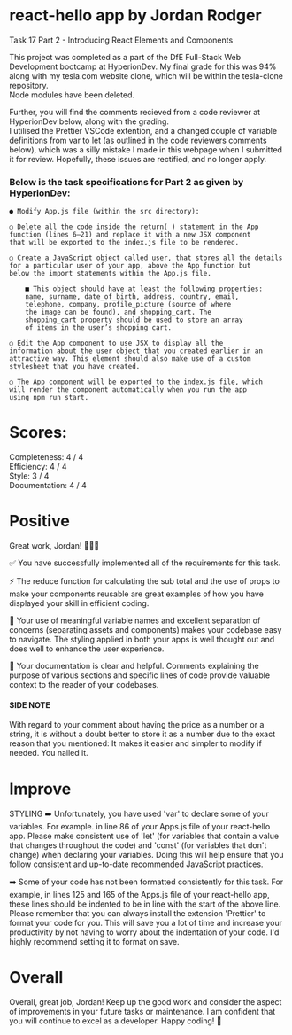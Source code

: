 # react-hello app by Jordan Rodger

Task 17 Part 2 - Introducing React Elements and Components

This project was completed as a part of the DfE Full-Stack Web Development bootcamp at HyperionDev. My final grade for this was 94% along with my tesla.com website clone, which will be within the tesla-clone repository.
<br>
Node modules have been deleted.

Further, you will find the comments recieved from a code reviewer at HyperionDev below, along with the grading.
<br>
I utilised the Prettier VSCode extention, and a changed couple of variable definitions from var to let (as outlined in the code reviewers comments below), which was a silly mistake I made in this webpage when I submitted it for review. Hopefully, these issues are rectified, and no longer apply.

<h3>Below is the task specifications for Part 2 as given by HyperionDev:</h3>

	● Modify App.js file (within the src directory):

	○ Delete all the code inside the return( ) statement in the App
	function (lines 6–21) and replace it with a new JSX component
	that will be exported to the index.js file to be rendered.
 
	○ Create a JavaScript object called user, that stores all the details
	for a particular user of your app, above the App function but
	below the import statements within the App.js file.
 
		■ This object should have at least the following properties:
		name, surname, date_of_birth, address, country, email,
		telephone, company, profile_picture (source of where
		the image can be found), and shopping_cart. The
		shopping_cart property should be used to store an array
		of items in the user’s shopping cart.
	
	○ Edit the App component to use JSX to display all the
	information about the user object that you created earlier in an
	attractive way. This element should also make use of a custom
	stylesheet that you have created.
 
	○ The App component will be exported to the index.js file, which
	will render the component automatically when you run the app
	using npm run start.

 # Scores:

Completeness: 4 / 4
<br>
Efficiency: 4 / 4
<br>
Style: 3 / 4
<br>
Documentation: 4 / 4

# Positive
Great work, Jordan! 👏👏👏

✅ You have successfully implemented all of the requirements for this task.

⚡️ The reduce function for calculating the sub total and the use of props to make your components reusable are great examples of how you have displayed your skill in efficient coding.

💯 Your use of meaningful variable names and excellent separation of concerns (separating assets and components) makes your codebase easy to navigate. The styling applied in both your apps is well thought out and does well to enhance the user experience.

📝 Your documentation is clear and helpful. Comments explaining the purpose of various sections and specific lines of code provide valuable context to the reader of your codebases.

<h4> SIDE NOTE </h4>
With regard to your comment about having the price as a number or a string, it is without a doubt better to store it as a number due to the exact reason that you mentioned: It makes it easier and simpler to modify if needed. You nailed it.


# Improve
STYLING
➡️ Unfortunately, you have used 'var' to declare some of your variables. For example. in line 86 of your Apps.js file of your react-hello app. Please make consistent use of 'let' (for variables that contain a value that changes throughout the code) and 'const' (for variables that don't change) when declaring your variables. Doing this will help ensure that you follow consistent and up-to-date recommended JavaScript practices.

➡️ Some of your code has not been formatted consistently for this task. For example, in lines 125 and 165 of the Apps.js file of your react-hello app, these lines should be indented to be in line with the start of the above line. Please remember that you can always install the extension 'Prettier' to format your code for you. This will save you a lot of time and increase your productivity by not having to worry about the indentation of your code. I'd highly recommend setting it to format on save. 

# Overall
Overall, great job, Jordan! Keep up the good work and consider the aspect of improvements in your future tasks or maintenance. I am confident that you will continue to excel as a developer. Happy coding! 🚀
